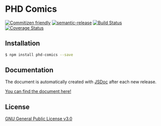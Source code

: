 # PHD Comics

[![Commitizen friendly](https://img.shields.io/badge/commitizen-friendly-brightgreen.svg)](http://commitizen.github.io/cz-cli/)
[![semantic-release](https://img.shields.io/badge/%20%20%F0%9F%93%A6%F0%9F%9A%80-semantic--release-e10079.svg)](https://github.com/semantic-release/semantic-release)
[![Build Status](https://travis-ci.com/ridvanaltun/phd-comics.svg?branch=master)](https://travis-ci.com/ridvanaltun/phd-comics)
[![Coverage Status](https://coveralls.io/repos/github/ridvanaltun/phd-comics/badge.svg?branch=master)](https://coveralls.io/github/ridvanaltun/phd-comics?branch=master)

## Installation

```bash
$ npm install phd-comics --save
```

## Documentation

The document is automatically created with [JSDoc](https://github.com/jsdoc/jsdoc) after each new release.

[You can find the document here!](https://ridvanaltun.github.io/phd-comics/)

## License

[GNU General Public License v3.0](https://github.com/ridvanaltun/phd-comics/blob/master/LICENSE)
